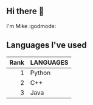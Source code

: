 ## Hi there 👋
I'm Mike :godmode:	

## Languages I've used
| Rank | LANGUAGES |
|-----:|---------------|
|     1| Python        |
|     2|      C++      |
|     3|    Java       |
<!--
## My GitHub Stats
[![GitHub Streak](http://github-readme-streak-stats.herokuapp.com?user=mch3pg4&theme=dark&background=000000)](https://git.io/streak-stats)

## Top Languages
[![Top Langs](https://github-readme-stats.vercel.app/api/top-langs/?username=mch3pg4&layout=compact&theme=vision-friendly-dark)](https://github.com/anuraghazra/github-readme-stats)

## My GitHub Commit Graph
[![Mike's github activity graph](https://github-readme-activity-graph.vercel.app/graph?username=mch3pg4&theme=github-compact)](https://github.com/mch3pg4/github-readme-activity-graph)


**mch3pg4/mch3pg4** is a ✨ _special_ ✨ repository because its `README.md` (this file) appears on your GitHub profile.

Here are some ideas to get you started:

- 🔭 I’m currently working on ...
- 🌱 I’m currently learning ...
- 👯 I’m looking to collaborate on ...
- 🤔 I’m looking for help with ...
- 💬 Ask me about ...
- 📫 How to reach me: ...
- 😄 Pronouns: ...
- ⚡ Fun fact: ...
-->
